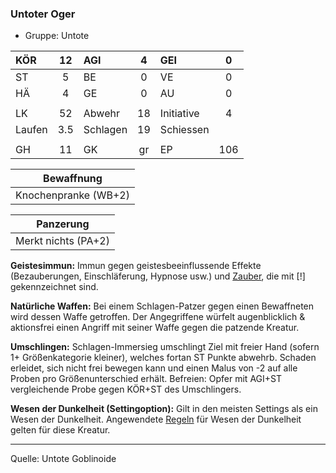 ### Untoter Oger

- Gruppe: Untote

| KÖR    | 12  | AGI      |  4  | GEI        |  0  |
| :----- | :-: | :------- | :-: | :--------- | :-: |
| ST     |  5  | BE       |  0  | VE         |  0  |
| HÄ     |  4  | GE       |  0  | AU         |  0  |
|        |     |          |     |            |     |
| LK     | 52  | Abwehr   | 18  | Initiative |  4  |
| Laufen | 3.5 | Schlagen | 19  | Schiessen  |     |
|        |     |          |     |            |     |
| GH     | 11  | GK       | gr  | EP         | 106 |

|      Bewaffnung      |
| :------------------: |
| Knochenpranke (WB+2) |

|      Panzerung      |
| :-----------------: |
| Merkt nichts (PA+2) |

**Geistesimmun:** Immun gegen geistesbeeinflussende Effekte (Bezauberungen, Einschläferung, Hypnose usw.) und [Zauber](../../fanwerk/zauber/zauber.md), die mit [!] gekennzeichnet sind.

**Natürliche Waffen:** Bei einem Schlagen-Patzer gegen einen Bewaffneten wird dessen Waffe getroffen. Der Angegriffene würfelt augenblicklich & aktionsfrei einen Angriff mit seiner Waffe gegen die patzende Kreatur.

**Umschlingen:** Schlagen-Immersieg umschlingt Ziel mit freier Hand (sofern 1+ Größenkategorie kleiner), welches fortan ST Punkte abwehrb. Schaden erleidet, sich nicht frei bewegen kann und einen Malus von -2 auf alle Proben pro Größenunterschied erhält. Befreien: Opfer mit AGI+ST vergleichende Probe gegen KÖR+ST des Umschlingers.

**Wesen der Dunkelheit (Settingoption):** Gilt in den meisten Settings als ein Wesen der Dunkelheit. Angewendete [Regeln](../../grw/regeln-proben.md) für Wesen der Dunkelheit gelten für diese Kreatur.

---

Quelle: Untote Goblinoide
